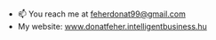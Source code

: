- 📫 You reach me at feherdonat99@gmail.com
- My website: www.donatfeher.intelligentbusiness.hu





<!---
Dodni/Dodni is a ✨ special ✨ repository because its `README.md` (this file) appears on your GitHub profile.
You can click the Preview link to take a look at your changes.
--->
